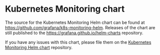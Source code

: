 # Kubernetes Monitoring chart

The source for the Kubernetes Monitoring Helm chart can be found at
<https://github.com/grafana/k8s-monitoring-helm>.
Releases of the chart are still published to the <https://grafana.github.io/helm-charts>
repository.

If you have any issues with this chart, please file them on the [Kubernetes Monitoring Helm chart](https://github.com/grafana/k8s-monitoring-helm) repository.
